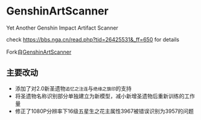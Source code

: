 # GenshinArtScanner
Yet Another Genshin Impact Artifact Scanner

check https://bbs.nga.cn/read.php?tid=26425531&_ff=650 for details

Fork自[GenshinArtScanner](https://github.com/ProblemFactory/GenshinArtScanner)

## 主要改动
- 添加了对2.0新圣遗物`追忆之注连`与`绝缘之旗印`的支持
- 将圣遗物名称识别部分单独建立为新模型，减小新增圣遗物后重新训练的工作量
- 修正了1080P分辨率下16级五星生之花主属性3967被错误识别为3957的问题

